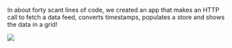 In about forty scant lines of code, we created an app that makes
an HTTP call to fetch a data feed, converts timestamps, populates a 
store and shows the data in a grid!

<img src="resources/images/earthquakes/initial.png">